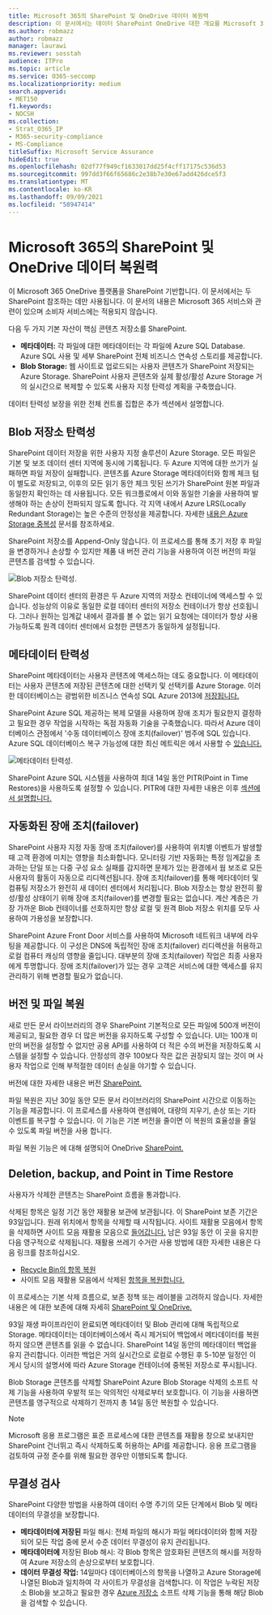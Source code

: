 ```yaml
---
title: Microsoft 365의 SharePoint 및 OneDrive 데이터 복원력
description: 이 문서에서는 데이터 SharePoint OneDrive 대한 개요를 Microsoft 365.
ms.author: robmazz
author: robmazz
manager: laurawi
ms.reviewer: sosstah
audience: ITPro
ms.topic: article
ms.service: O365-seccomp
ms.localizationpriority: medium
search.appverid:
- MET150
f1.keywords:
- NOCSH
ms.collection:
- Strat_O365_IP
- M365-security-compliance
- MS-Compliance
titleSuffix: Microsoft Service Assurance
hideEdit: true
ms.openlocfilehash: 02df77f949cf1633017dd25f4cff17175c536d53
ms.sourcegitcommit: 997dd3f66f65686c2e38b7e30e67add426dce5f3
ms.translationtype: MT
ms.contentlocale: ko-KR
ms.lasthandoff: 09/09/2021
ms.locfileid: "58947414"
---
```

# <a name="sharepoint-and-onedrive-data-resiliency-in-microsoft-365"></a>Microsoft 365의 SharePoint 및 OneDrive 데이터 복원력

이 Microsoft 365 OneDrive 플랫폼을 SharePoint 기반합니다. 이 문서에서는 두 SharePoint 참조하는 데만 사용됩니다. 이 문서의 내용은 Microsoft 365 서비스와 관련이 있으며 소비자 서비스에는 적용되지 않습니다.

다음 두 가지 기본 자산이 핵심 콘텐츠 저장소를 SharePoint.

- **메타데이터:** 각 파일에 대한 메타데이터는 각 파일에 Azure SQL Database. Azure SQL 사용 및 세부 SharePoint 전체 비즈니스 연속성 스토리를 제공합니다.
- **Blob Storage:** 웹 사이트로 업로드되는 사용자 콘텐츠가 SharePoint 저장되는 Azure Storage. SharePoint 사용자 콘텐츠와 실제 활성/활성 Azure Storage 거의 실시간으로 복제할 수 있도록 사용자 지정 탄력성 계획을 구축했습니다.

데이터 탄력성 보장을 위한 전체 컨트롤 집합은 추가 섹션에서 설명합니다.

## <a name="blob-storage-resilience"></a>Blob 저장소 탄력성

SharePoint 데이터 저장을 위한 사용자 지정 솔루션이 Azure Storage. 모든 파일은 기본 및 보조 데이터 센터 지역에 동시에 기록됩니다. 두 Azure 지역에 대한 쓰기가 실패하면 파일 저장이 실패합니다. 콘텐츠를 Azure Storage 메타데이터와 함께 체크 텀이 별도로 저장되고, 이후의 모든 읽기 동안 체크 밋된 쓰기가 SharePoint 원본 파일과 동일한지 확인하는 데 사용됩니다. 모든 워크플로에서 이와 동일한 기술을 사용하여 발생해야 하는 손상이 전파되지 않도록 합니다. 각 지역 내에서 Azure LRS(Locally Redundant Storage)는 높은 수준의 안정성을 제공합니다. 자세한 [내용은 Azure Storage 중복성](/azure/storage/common/storage-redundancy-lrs) 문서를 참조하세요.

SharePoint 저장소를 Append-Only 않습니다. 이 프로세스를 통해 초기 저장 후 파일을 변경하거나 손상할 수 있지만 제품 내 버전 관리 기능을 사용하여 이전 버전의 파일 콘텐츠를 검색할 수 있습니다.

![Blob 저장소 탄력성.](../media/assurance-blob-storage-resiliency-diagram.png)

SharePoint 데이터 센터의 환경은 두 Azure 지역의 저장소 컨테이너에 액세스할 수 있습니다. 성능상의 이유로 동일한 로컬 데이터 센터의 저장소 컨테이너가 항상 선호됩니다. 그러나 원하는 임계값 내에서 결과를 볼 수 없는 읽기 요청에는 데이터가 항상 사용 가능하도록 원격 데이터 센터에서 요청한 콘텐츠가 동일하게 설정됩니다.

## <a name="metadata-resilience"></a>메타데이터 탄력성

SharePoint 메타데이터는 사용자 콘텐츠에 액세스하는 데도 중요합니다. 이 메타데이터는 사용자 콘텐츠에 저장된 콘텐츠에 대한 선택키 및 선택키를 Azure Storage. 이러한 데이터베이스는 광범위한 비즈니스 연속성 SQL Azure 2013에 [저장됩니다.](/azure/sql-database/sql-database-business-continuity)

SharePoint Azure SQL 제공하는 복제 모델을 사용하며 장애 조치가 필요한지 결정하고 필요한 경우 작업을 시작하는 독점 자동화 기술을 구축했습니다. 따라서 Azure 데이터베이스 관점에서 '수동 데이터베이스 장애 조치(failover)' 범주에 SQL 있습니다. Azure SQL 데이터베이스 복구 가능성에 대한 최신 메트릭은 에서 사용할 수 [있습니다.](/azure/azure-sql/database/business-continuity-high-availability-disaster-recover-hadr-overview#recover-a-database-to-the-existing-server)

![메타데이터 탄력성.](../media/assurance-metadata-resiliency-diagram.png)

SharePoint Azure SQL 시스템을 사용하여 최대 14일 동안 PITR(Point in Time Restores)을 사용하도록 설정할 수 있습니다. PITR에 대한 자세한 내용은 이후 [섹션에서 설명합니다.](#deletion-backup-and-point-in-time-restore)

## <a name="automated-failover"></a>자동화된 장애 조치(failover)

SharePoint 사용자 지정 자동 장애 조치(failover)를 사용하여 위치별 이벤트가 발생할 때 고객 환경에 미치는 영향을 최소화합니다. 모니터링 기반 자동화는 특정 임계값을 초과하는 단일 또는 다중 구성 요소 실패를 감지하면 문제가 있는 환경에서 웜 보조로 모든 사용자의 활동이 자동으로 리디렉션됩니다. 장애 조치(failover)를 통해 메타데이터 및 컴퓨팅 저장소가 완전히 새 데이터 센터에서 처리됩니다. Blob 저장소는 항상 완전히 활성/활성 상태이기 위해 장애 조치(failover)를 변경할 필요는 없습니다. 계산 계층은 가장 가까운 Blob 컨테이너를 선호하지만 항상 로컬 및 원격 Blob 저장소 위치를 모두 사용하여 가용성을 보장합니다.

SharePoint Azure Front Door 서비스를 사용하여 Microsoft 네트워크 내부에 라우팅을 제공합니다. 이 구성은 DNS에 독립적인 장애 조치(failover) 리디렉션을 허용하고 로컬 컴퓨터 캐싱의 영향을 줄입니다. 대부분의 장애 조치(failover) 작업은 최종 사용자에게 투명합니다. 장애 조치(failover)가 있는 경우 고객은 서비스에 대한 액세스를 유지 관리하기 위해 변경할 필요가 없습니다.

## <a name="versioning-and-files-restore"></a>버전 및 파일 복원

새로 만든 문서 라이브러리의 경우 SharePoint 기본적으로 모든 파일에 500개 버전이 제공되고, 필요한 경우 더 많은 버전을 유지하도록 구성할 수 있습니다. UI는 100개 미만의 버전을 설정할 수 없지만 공용 API를 사용하여 더 적은 수의 버전을 저장하도록 시스템을 설정할 수 있습니다. 안정성의 경우 100보다 작은 값은 권장되지 않는 것이 며 사용자 작업으로 인해 부적절한 데이터 손실을 야기할 수 있습니다.

버전에 대한 자세한 내용은 버전 [SharePoint.](/microsoft-365/community/versioning-basics-best-practices)

파일 복원은 지난 30일 동안 모든 문서 라이브러리의 SharePoint 시간으로 이동하는 기능을 제공합니다. 이 프로세스를 사용하여 랜섬웨어, 대량의 지우기, 손상 또는 기타 이벤트를 복구할 수 있습니다. 이 기능은 기본 버전을 줄이면 이 복원의 효율성을 줄일 수 있도록 파일 버전을 사용 합니다.

파일 복원 기능은 에 대해 설명되어 [](https://support.office.com/article/Restore-a-document-library-317791c3-8bd0-4dfd-8254-3ca90883d39a)OneDrive [SharePoint.](https://support.office.com/article/restore-your-onedrive-fa231298-759d-41cf-bcd0-25ac53eb8a15)

## <a name="deletion-backup-and-point-in-time-restore"></a>Deletion, backup, and Point in Time Restore

사용자가 삭제한 콘텐츠는 SharePoint 흐름을 통과합니다.

삭제된 항목은 일정 기간 동안 재활용 보관에 보관됩니다. 이 SharePoint 보존 기간은 93일입니다. 원래 위치에서 항목을 삭제할 때 시작됩니다. 사이트 재활용 모음에서 항목을 삭제하면 사이트 모음 재활용 모음으로 [들어갑니다.](https://support.office.com/article/restore-deleted-items-from-the-site-collection-recycle-bin-5fa924ee-16d7-487b-9a0a-021b9062d14b) 남은 93일 동안 이 곳을 유지한 다음 영구적으로 삭제됩니다. 재활용 쓰레기 수거란 사용 방법에 대한 자세한 내용은 다음 링크를 참조하십시오.

- [Recycle Bin의 항목 복원](https://support.office.com/article/Restore-items-in-the-Recycle-Bin-of-a-SharePoint-site-6df466b6-55f2-4898-8d6e-c0dff851a0be)
- 사이트 모음 재활용 모음에서 삭제된 [항목을 복원합니다.](https://support.office.com/article/Restore-deleted-items-from-the-site-collection-recycle-bin-5fa924ee-16d7-487b-9a0a-021b9062d14b)

이 프로세스는 기본 삭제 흐름으로, 보존 정책 또는 레이블을 고려하지 않습니다. 자세한 내용은 에 대한 보존에 대해 자세히 [SharePoint 및 OneDrive.](/microsoft-365/compliance/retention-policies-sharepoint)

93일 재생 파이프라인이 완료되면 메타데이터 및 Blob 관리에 대해 독립적으로 Storage. 메타데이터는 데이터베이스에서 즉시 제거되어 백업에서 메타데이터를 복원하지 않으면 콘텐츠를 읽을 수 없습니다. SharePoint 14일 동안의 메타데이터 백업을 유지 관리합니다. 이러한 백업은 거의 실시간으로 로컬로 수행된 후 5-10분 일정인 이 [](/azure/sql-database/sql-database-automated-backups) 게시 당시의 설명서에 따라 Azure Storage 컨테이너에 중복된 저장소로 푸시됩니다.

Blob Storage 콘텐츠를 삭제할 SharePoint Azure Blob Storage 삭제의 소프트 삭제 기능을 사용하여 우발적 또는 악의적인 삭제로부터 보호합니다. 이 기능을 사용하면 콘텐츠를 영구적으로 삭제하기 전까지 총 14일 동안 복원할 수 있습니다.

>[!Note]
>Microsoft 응용 프로그램은 표준 프로세스에 대한 콘텐츠를 재활용 창으로 보내지만 SharePoint 건너뛰고 즉시 삭제하도록 허용하는 API를 제공합니다. 응용 프로그램을 검토하여 규정 준수를 위해 필요한 경우만 이행되도록 합니다.

## <a name="integrity-checks"></a>무결성 검사

SharePoint 다양한 방법을 사용하여 데이터 수명 주기의 모든 단계에서 Blob 및 메타데이터의 무결성을 보장합니다.

- **메타데이터에 저장된** 파일 해시: 전체 파일의 해시가 파일 메타데이터와 함께 저장되어 모든 작업 중에 문서 수준 데이터 무결성이 유지 관리됩니다.
- **메타데이터에** 저장된 Blob 해시: 각 Blob 항목은 암호화된 콘텐츠의 해시를 저장하여 Azure 저장소의 손상으로부터 보호합니다.
- **데이터 무결성 작업:** 14일마다 데이터베이스의 항목을 나열하고 Azure Storage에 나열된 Blob과 일치하여 각 사이트가 무결성을 검색합니다. 이 작업은 누락된 저장소 Blob을 보고하고 필요한 경우 [Azure 저장소](/azure/storage/blobs/soft-delete-blob-overview) 소프트 삭제 기능을 통해 해당 Blob을 검색할 수 있습니다.

